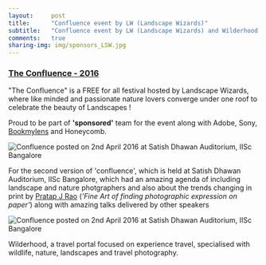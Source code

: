 ```yaml
---
layout:     post
title:      "Confluence event by LW (Landscape Wizards)"
subtitle:   "Confluence event by LW (Landscape Wizards) and Wilderhood is official sponsorer for the event"
comments:   true
sharing-img: img/sponsors_LSW.jpg
---
```


<h3>
<a href="http://www.theconfluence.co.in" target="_blank">The Confluence - 2016</a>
</h3>

<p>
"The Confluence" is a FREE for all festival hosted by Landscape Wizards, where like minded and passionate nature lovers converge under one roof to celebrate the beauty of Landscapes !
</p>

<p>
Proud to be part of <strong>'sponsored'</strong> team for the event along with Adobe, Sony, <a href="http://bookmylens.com" target="_blank">Bookmylens</a> and Honeycomb.
</p>

<img src="{{ site.baseurl }}/img/sponsors_LSW.jpg" alt="Confluence posted on 2nd April 2016 at Satish Dhawan Auditorium, IISc Bangalore">

<p>
For the second version of 'confluence', which is held at Satish Dhawan Auditorium, IISc Bangalore, which had an amazing agenda of including landscape and nature photgraphers and also about the trends changing in print by <a href="http://www.pixelshooter.net" target="_blank">Pratap J Rao</a> (<em>'Fine Art of finding photographic expression on paper'</em>) along with amazing talks delivered by other speakers
</p>

<img src="{{ site.baseurl }}/img/TheConfluence-Poster.jpg" alt="Confluence posted on 2nd April 2016 at Satish Dhawan Auditorium, IISc Bangalore">


<p>
<a href="http://wilderhood.com" style="text-decoration:none">Wilderhood</a>, a travel portal focused on experience travel, specialised with wildlife, nature, landscapes and travel photography.
</p>
